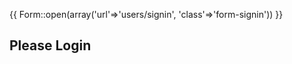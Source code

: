 {{ Form::open(array('url'=>'users/signin', 'class'=>'form-signin')) }}
    <h2 class="form-signin-heading">Please Login</h2>
 

